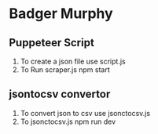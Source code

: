 # Badger Murphy


## Puppeteer Script
1. To create a json file use script.js 
2. To Run scraper.js 
        npm start

## jsontocsv convertor
1. To convert json to csv use jsonctocsv.js
2. To  jsonctocsv.js
        npm run dev